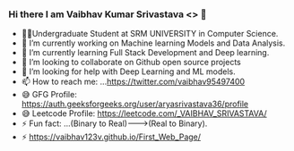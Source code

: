 ### Hi there I am Vaibhav Kumar Srivastava <<nick name arya>> 👋
- 🧑‍🎓Undergraduate Student at SRM UNIVERSITY in Computer Science.
- 🔭 I’m currently working on Machine learning Models and Data Analysis.
- 🌱 I’m currently learning Full Stack Development and Deep learning.
- 👯 I’m looking to collaborate on Github open source projects
- 🤔 I’m looking for help with Deep Learning and ML models.
- 📫 How to reach me: ...https://twitter.com/vaibhav95497400
- 😅 GFG Profile: https://auth.geeksforgeeks.org/user/aryasrivastava36/profile
- 😅 Leetcode Profile: https://leetcode.com/_VAIBHAV_SRIVASTAVA/
- ⚡ Fun fact: ...(Binary to Real)--->(Real to Binary).
- ⚡ https://vaibhav123v.github.io/First_Web_Page/
